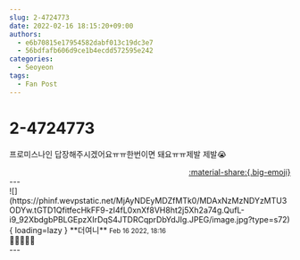```yaml
---
slug: 2-4724773
date: 2022-02-16 18:15:20+09:00
authors:
  - e6b70815e17954582dabf013c19dc3e7
  - 56bdfafb606d9ce1b4ecdd572595e242
categories:
  - Seoyeon
tags:
  - Fan Post
---
```


# 2-4724773

<div class="post-container" markdown="1">
<div class="content-container md-sidebar__scrollwrap" markdown="1">

프로미스나인 답장해주시겠어요ㅠㅠ한번이면 돼요ㅠㅠ제발 제발😭

</div>
</div>

<div style="text-align: right;" markdown="1">
<a href="https://weverse.io/fromis9/fanpost/2-4724773" style="text-align: right;">:material-share:{.big-emoji}</a>
</div>
---

<div class="comments-container md-sidebar__scrollwrap" markdown="1">
<div class="comment" markdown="1">
<div class='id-container' markdown="1">
![](https://phinf.wevpstatic.net/MjAyNDEyMDZfMTk0/MDAxNzMzNDYzMTU3ODYw.tGTD1QfitfecHkFF9-zI4fL0xnXf8VH8ht2j5Xh2a74g.QufL-i9_92XbdgbPBLGEpzXIrDqS4JTDRCqprDbYdJIg.JPEG/image.jpg?type=s72){ loading=lazy }
**<span class="artist">더여니</span>** <small>Feb 16 2022, 18:16</small><br>
</div>
<div class='comment-body' markdown="1">
🥳💕💕💕💕
</div>
</div>
</div>
---
